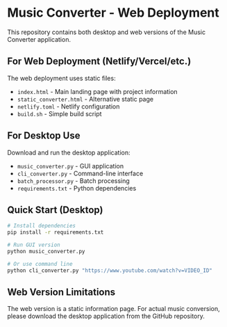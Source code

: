 # Music Converter - Web Deployment

This repository contains both desktop and web versions of the Music Converter application.

## For Web Deployment (Netlify/Vercel/etc.)

The web deployment uses static files:
- `index.html` - Main landing page with project information
- `static_converter.html` - Alternative static page
- `netlify.toml` - Netlify configuration
- `build.sh` - Simple build script

## For Desktop Use

Download and run the desktop application:
- `music_converter.py` - GUI application
- `cli_converter.py` - Command-line interface
- `batch_processor.py` - Batch processing
- `requirements.txt` - Python dependencies

## Quick Start (Desktop)

```bash
# Install dependencies
pip install -r requirements.txt

# Run GUI version
python music_converter.py

# Or use command line
python cli_converter.py "https://www.youtube.com/watch?v=VIDEO_ID"
```

## Web Version Limitations

The web version is a static information page. For actual music conversion, please download the desktop application from the GitHub repository.
